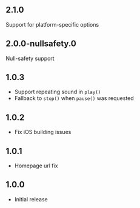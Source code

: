 ## 2.1.0
Support for platform-specific options
## 2.0.0-nullsafety.0
Null-safety support
## 1.0.3
* Support repeating sound in `play()`
* Fallback to `stop()` when `pause()` was requested
## 1.0.2
* Fix iOS building issues
## 1.0.1
* Homepage url fix
## 1.0.0 
* Initial release
